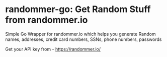# randommer-go: Get Random Stuff from randommer.io

Simple Go Wrapper for randommer.io which helps you generate Random names, addresses, credit card numbers, SSNs, phone numbers, passwords

Get your API key from - https://randommer.io/
